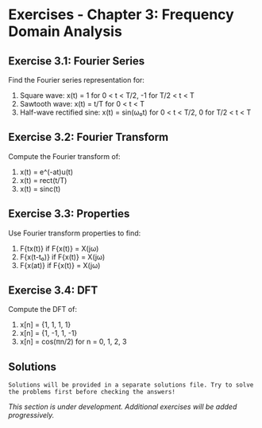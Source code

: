 # Exercises - Chapter 3: Frequency Domain Analysis

## Exercise 3.1: Fourier Series

Find the Fourier series representation for:

1. Square wave: x(t) = 1 for 0 < t < T/2, -1 for T/2 < t < T
2. Sawtooth wave: x(t) = t/T for 0 < t < T
3. Half-wave rectified sine: x(t) = sin(ω₀t) for 0 < t < T/2, 0 for T/2 < t < T

## Exercise 3.2: Fourier Transform

Compute the Fourier transform of:

1. x(t) = e^(-at)u(t)
2. x(t) = rect(t/T)
3. x(t) = sinc(t)

## Exercise 3.3: Properties

Use Fourier transform properties to find:

1. F{tx(t)} if F{x(t)} = X(jω)
2. F{x(t-t₀)} if F{x(t)} = X(jω)
3. F{x(at)} if F{x(t)} = X(jω)

## Exercise 3.4: DFT

Compute the DFT of:

1. x[n] = {1, 1, 1, 1}
2. x[n] = {1, -1, 1, -1}
3. x[n] = cos(πn/2) for n = 0, 1, 2, 3

## Solutions

```{admonition} Note
Solutions will be provided in a separate solutions file. Try to solve the problems first before checking the answers!
```

*This section is under development. Additional exercises will be added progressively.*
